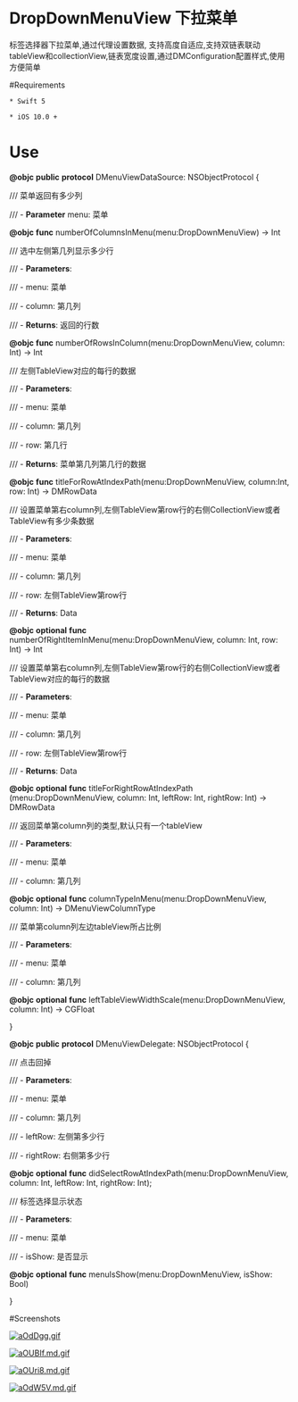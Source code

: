

# DropDownMenuView 下拉菜单

标签选择器下拉菜单,通过代理设置数据, 支持高度自适应,支持双链表联动tableView和collectionView,链表宽度设置,通过DMConfiguration配置样式,使用方便简单

#Requirements

```
* Swift 5
```

```
* iOS 10.0 +
```

# Use

**@objc** **public** **protocol** DMenuViewDataSource: NSObjectProtocol {

  /// 菜单返回有多少列

  /// - **Parameter** menu: 菜单

  **@objc** **func** numberOfColumnsInMenu(menu:DropDownMenuView) -> Int



  /// 选中左侧第几列显示多少行

  /// - **Parameters**:

  ///  - menu: 菜单

  ///  - column: 第几列

  /// - **Returns**: 返回的行数

  **@objc** **func** numberOfRowsInColumn(menu:DropDownMenuView, column: Int) -> Int



  /// 左侧TableView对应的每行的数据

  /// - **Parameters**:

  ///  - menu: 菜单

  ///  - column: 第几列

  ///  - row: 第几行

  /// - **Returns**: 菜单第几列第几行的数据

  **@objc** **func** titleForRowAtIndexPath(menu:DropDownMenuView, column:Int, row: Int) -> DMRowData



  /// 设置菜单第右column列,左侧TableView第row行的右侧CollectionView或者TableView有多少条数据

  /// - **Parameters**:

  ///  - menu: 菜单

  ///  - column: 第几列

  ///  - row: 左侧TableView第row行

  /// - **Returns**: Data

  **@objc** **optional** **func** numberOfRightItemInMenu(menu:DropDownMenuView, column: Int, row: Int) -> Int

  /// 设置菜单第右column列,左侧TableView第row行的右侧CollectionView或者TableView对应的每行的数据

  /// - **Parameters**:

  ///  - menu: 菜单

  ///  - column: 第几列

  ///  - row: 左侧TableView第row行

  /// - **Returns**: Data

  **@objc** **optional** **func** titleForRightRowAtIndexPath (menu:DropDownMenuView, column: Int, leftRow: Int, rightRow: Int) -> DMRowData



  /// 返回菜单第column列的类型,默认只有一个tableView

  /// - **Parameters**:

  ///  - menu: 菜单

  ///  - column: 第几列

  **@objc** **optional** **func** columnTypeInMenu(menu:DropDownMenuView, column: Int) -> DMenuViewColumnType

   

  /// 菜单第column列左边tableView所占比例

  /// - **Parameters**:

  ///  - menu: 菜单

  ///  - column: 第几列

  **@objc** **optional** **func** leftTableViewWidthScale(menu:DropDownMenuView, column: Int) -> CGFloat

}



**@objc** **public** **protocol** DMenuViewDelegate: NSObjectProtocol {

  /// 点击回掉

  /// - **Parameters**:

  ///  - menu: 菜单

  ///  - column: 第几列

  ///  - leftRow: 左侧第多少行

  ///  - rightRow: 右侧第多少行

  **@objc** **optional** **func** didSelectRowAtIndexPath(menu:DropDownMenuView, column: Int, leftRow: Int, rightRow: Int);



  /// 标签选择显示状态

  /// - **Parameters**:

  ///  - menu: 菜单

  ///  - isShow: 是否显示

  **@objc** **optional** **func** menuIsShow(menu:DropDownMenuView, isShow: Bool)

}

#Screenshots

[![aOdDgg.gif](https://s1.ax1x.com/2020/08/11/aOdDgg.gif)](https://imgchr.com/i/aOdDgg)

[![aOUBIf.md.gif](https://s1.ax1x.com/2020/08/11/aOUBIf.md.gif)](https://imgchr.com/i/aOUBIf)

[![aOUri8.md.gif](https://s1.ax1x.com/2020/08/11/aOUri8.md.gif)](https://imgchr.com/i/aOUri8)

[![aOdW5V.md.gif](https://s1.ax1x.com/2020/08/11/aOdW5V.md.gif)](https://imgchr.com/i/aOdW5V)

